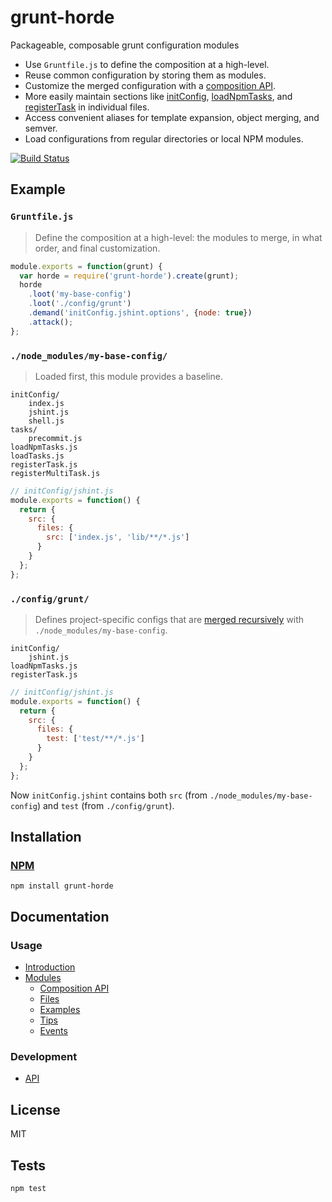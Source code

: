 # grunt-horde

Packageable, composable grunt configuration modules

- Use `Gruntfile.js` to define the composition at a high-level.
- Reuse common configuration by storing them as modules.
- Customize the merged configuration with a [composition API](docs/modules.md#composition-api).
- More easily maintain sections like [initConfig](http://gruntjs.com/api/grunt#grunt.initconfig), [loadNpmTasks](http://gruntjs.com/api/grunt#grunt.loadnpmtasks), and [registerTask](http://gruntjs.com/api/grunt.task#grunt.task.registertask) in individual files.
- Access convenient aliases for template expansion, object merging, and semver.
- Load configurations from regular directories or local NPM modules.

[![Build Status](https://travis-ci.org/codeactual/grunt-horde.png)](https://travis-ci.org/codeactual/grunt-horde)

## Example

### `Gruntfile.js`

> Define the composition at a high-level: the modules to merge, in what order, and final customization.

```js
module.exports = function(grunt) {
  var horde = require('grunt-horde').create(grunt);
  horde
    .loot('my-base-config')
    .loot('./config/grunt')
    .demand('initConfig.jshint.options', {node: true})
    .attack();
};
```

### `./node_modules/my-base-config/`

> Loaded first, this module provides a baseline.

    initConfig/
        index.js
        jshint.js
        shell.js
    tasks/
        precommit.js
    loadNpmTasks.js
    loadTasks.js
    registerTask.js
    registerMultiTask.js

```js
// initConfig/jshint.js
module.exports = function() {
  return {
    src: {
      files: {
        src: ['index.js', 'lib/**/*.js']
      }
    }
  };
};
```

### `./config/grunt/`

> Defines project-specific configs that are [merged recursively](https://github.com/pluma/assimilate#deep) with `./node_modules/my-base-config`.

    initConfig/
        jshint.js
    loadNpmTasks.js
    registerTask.js

```js
// initConfig/jshint.js
module.exports = function() {
  return {
    src: {
      files: {
        test: ['test/**/*.js']
      }
    }
  };
};
```

Now `initConfig.jshint` contains both `src` (from `./node_modules/my-base-config`) and `test` (from `./config/grunt`).

## Installation

### [NPM](https://npmjs.org/package/grunt-horde)

    npm install grunt-horde

## Documentation

### Usage

- [Introduction](http://codeactual.github.io/06/02/2013/introducing-grunt-horde.html)
- [Modules](docs/modules.md)
  - [Composition API](docs/modules.md#composition-api)
  - [Files](docs/modules.md#module-files)
  - [Examples](docs/modules.md#examples)
  - [Tips](docs/modules.md#tips)
  - [Events](docs/modules.md#events)

### Development

- [API](docs/GruntHorde.md)

## License

  MIT

## Tests

    npm test
